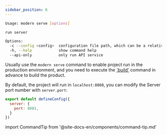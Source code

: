 ```yaml
---
sidebar_position: 6
---
```


```bash
Usage: modern serve [options]

run server

Options:
  -c --config <config>  configuration file path, which can be a relative path or an absolute path
  -h, --help            show command help
  --api-only            only run API service
```

Usually use the `modern serve` command to enable project run in the production environment, and you need to execute the [`build'](/docs/apis/app/commands/build) command in advance to build the product.

By default, the project will run in `localhost:8080`, you can modify the Server port number with `server.port`:

```js
export default defineConfig({
  server: {
    port: 8081,
  }
})
```

import CommandTip from '@site-docs-en/components/command-tip.md'

<CommandTip />


